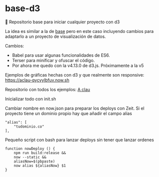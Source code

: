 # base-d3

🚀 Repositorio base para iniciar cualquier proyecto con d3

La idea es similar a la de [base](https://github.com/jorgeatgu/base) pero en este caso incluyendo cambios para adaptarlo a un proyecto de visualización de datos.

Cambios: 

- Babel para usar algunas funcionalidades de ES6.
- Terser para minificar y ofuscar el código.
- Por ahora me quedo con la v4.13.0 de d3.js. Próximamente a la v5

Ejemplos de gráficas hechas con d3 y que realmente son responsive: https://aclau-qycvylbfuv.now.sh

Repositorio con todos los ejemplos: [A clau](https://github.com/jorgeatgu/clau)

Inicializar todo con init.sh

Cambiar nombre en now.json para preparar los deploys con Zeit. Si el proyecto tiene un dominio propio hay que añadir el campo alias

```
"alias": [
    "tudominio.co"
],
```

Pequeño script con bash para lanzar deploys sin tener que lanzar ordenes

```
function nowDeploy () {
    npm run build:release &&
    now --static &&
    aliasNow=$(pbpaste)
    now alias ${aliasNow} $1
}
```
